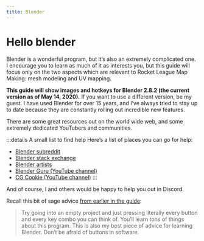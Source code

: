 ```yaml
---
title: Blender
---
```

# Hello blender

Blender is a wonderful program, but it’s also an extremely complicated one. I encourage you to learn as much of it as interests you, but this guide will focus only on the two aspects which are relevant to Rocket League Map Making: mesh modeling and UV mapping.

**This guide will show images and hotkeys for Blender 2.8.2 (the current version as of May 14, 2020).** If you want to use a different version, be my guest. I have used Blender for over 15 years, and I’ve always tried to stay up to date because they are constantly rolling out incredible new features.

There are some great resources out on the world wide web, and some extremely dedicated YouTubers and communities. 

:::details A small list to find help
Here’s a list of places you can go for help:

* [Blender subreddit](https://www.reddit.com/r/blender/)
* [Blender stack exchange](https://blender.stackexchange.com/)
* [Blender artists](https://blenderartists.org/)
* [Blender Guru (YouTube channel)](https://www.youtube.com/channel/UCOKHwx1VCdgnxwbjyb9Iu1g)
* [CG Cookie (YouTube channel)](https://www.youtube.com/channel/UC9VayT7q3pQ7tdF-TG4Q0yQ)
:::

And of course, I and others would be happy to help you out in Discord.

Recall this bit of sage advice [from earlier in the guide](../beginner/udk_editor.html#general-advice):

> Try going into an empty project and just pressing literally every button and every key combo you can think of. You’ll learn tons of things about this program. This is also my best piece of advice for learning Blender.
Don’t be afraid of buttons in software.

